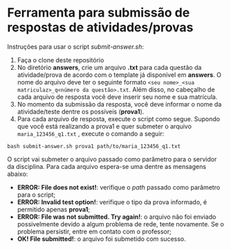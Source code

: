 # Ferramenta para submissão de respostas de atividades/provas

Instruções para usar o script _submit-answer.sh_:
 1) Faça o clone deste repositório
 2) No diretório **answers**, crie um arquivo **.txt** para cada questão da atividade/prova de acordo com o template já disponível em **answers**. O nome do arquivo deve ter o seguinte formato `<seu nome>_<sua matriculaz>_q<número da questão>.txt`. Além disso, no cabeçalho de cada arquivo de resposta você deve inserir seu nome e sua matrícula.
 3) No momento da submissão da resposta, você deve informar o nome da atividade/teste dentre os possíveis (**prova1**).
 4) Para cada arquivo de resposta, execute o script como segue. Supondo que você está realizando a prova1 e quer submeter o arquivo `maria_123456_q1.txt` , execute o comando a seguir:
 
`bash submit-answer.sh prova1 path/to/maria_123456_q1.txt`

O script vai submeter o arquivo passado como parâmetro para o servidor da disciplina. Para cada arquivo espera-se uma dentre as mensagens abaixo:
  * **ERROR: File <filepath> does not exist!**: verifique o _path_ passado como parâmetro para o script;
  * **ERROR: Invalid test option!**: verifique o tipo da prova informado, é permitido apenas **prova1**;
  * **ERROR: File was not submitted. Try again!**: o arquivo não foi enviado possivelmente devido a algum problema de rede, tente novamente. Se o problema persistir, entre em contato com o professor;
  * **OK! File submitted!**: o arquivo foi submetido com sucesso.
